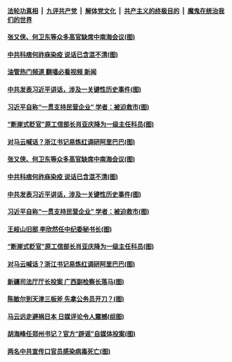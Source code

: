 ####  [法轮功真相](../../../../basic/blob/master/README.md?t=12202012) &nbsp;|&nbsp; [九评共产党](../../../../9ping.md/blob/master/README.md?t=12202012) &nbsp;|&nbsp; [解体党文化](../../../../jtdwh.md/blob/master/README.md?t=12202012)  &nbsp;|&nbsp; [共产主义的终极目的](../../../../gczydzjmd.md/blob/master/README.md?t=12202012) &nbsp;|&nbsp; [魔鬼在统治我们的世界](../../../../mgztzwmdsj.md/blob/master/README.md?t=12202012) 

#### [张又侠、何卫东等众多高官缺席中南海会议(图)](../pages/p2/1024553.md?t=12202012) 

#### [中共科痞何祚庥染疫 说话已含混不清(图)](../pages/p2/1024539.md?t=12202012) 

#### [油管热门频道 翻墙必看视频 新闻](http://129.146.143.75:81/youtube.html?12202012)

#### [中共发表习近平讲话，涉及一关键性历史事件(图)](../pages/p2/1024531.md?t=12202012) 

#### [习近平自称“一贯支持民营企业” 学者：被迫救市(图)](../pages/p2/1024520.md?t=12202012) 

#### [“断崖式贬官”原工信部长肖亚庆降为一级主任科员(图)](../pages/p2/1024472.md?t=12202012) 

#### [对马云喊话？浙江书记易炼红调研阿里巴巴(图)](../pages/p2/1024449.md?t=12202012) 

#### [张又侠、何卫东等众多高官缺席中南海会议(图)](../pages/p2/1024553.md?t=12202012) 

#### [中共科痞何祚庥染疫 说话已含混不清(图)](../pages/p2/1024539.md?t=12202012) 

#### [中共发表习近平讲话，涉及一关键性历史事件(图)](../pages/p2/1024531.md?t=12202012) 

#### [习近平自称“一贯支持民营企业” 学者：被迫救市(图)](../pages/p2/1024520.md?t=12202012) 


#### [王岐山旧部 李欣然任中纪委秘书长(图)](../pages/p2/1024489.md?t=12202012) 



#### [“断崖式贬官”原工信部长肖亚庆降为一级主任科员(图)](../pages/p2/1024472.md?t=12202012) 


#### [对马云喊话？浙江书记易炼红调研阿里巴巴(图)](../pages/p2/1024449.md?t=12202012) 


#### [新疆司法厅厅长投案 广西副检察长落马(图)](../pages/p2/1024423.md?t=12202012) 

#### [陈敏尔到天津三板斧 先拿公务员开刀？(图)](../pages/p2/1024396.md?t=12202012) 

#### [马云远走避祸日本 日媒评论令人震撼(组图)](../pages/p2/1024407.md?t=12202012) 

#### [胡海峰任郑州书记？官方“辟谣”自媒体投案(图)](../pages/p2/1024387.md?t=12202012) 

#### [两名中共宣传口官员感染病毒死亡(图)](../pages/p2/1024316.md?t=12202012) 




<img src='http://gfw-breaker.win/goodnews/indexes/p2.md' width='0px' height='0px'/>
